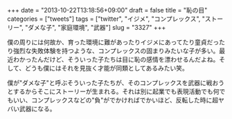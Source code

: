 +++
date = "2013-10-22T13:18:56+09:00"
draft = false
title = "恥の目"
categories = ["tweets"]
tags = ["twitter", "イジメ", "コンプレックス", "ストーリー", "ダメな子", "家庭環境", "武器"]
slug = "3327"
+++

僕の周りには何故か、育った環境に難があったりイジメにあってたり童貞だったり強烈な失敗体験を持つような、コンプレックスの固まりみたいな子が多い。最近わかったんだけど、そういった子たちは目に恥の感情を漂わせるんだよね。そして、どうも僕にはそれを見抜く才能が同類としてあるみたい笑。

僕が"ダメな子"と呼ぶそういった子たちが、そのコンプレックスを武器に戦おうとするからそこにストーリーが生まれる。それは別に起業でも表現活動でも何でもいい、コンプレックスなどの"負"がでかければでかいほど、反転した時に超ヤバい武器になる。
